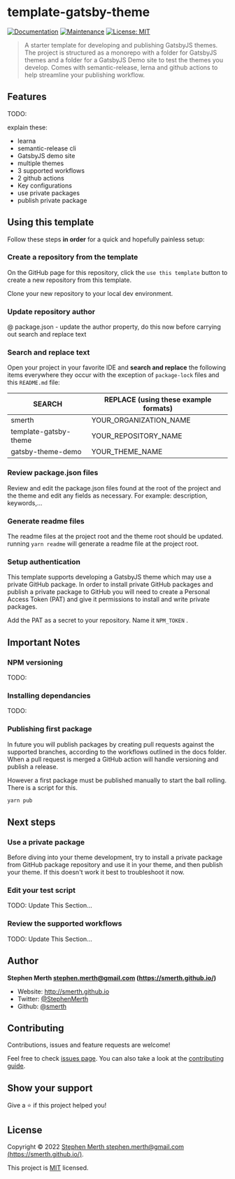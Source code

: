 # template-gatsby-theme

[![Documentation](https://img.shields.io/badge/documentation-yes-brightgreen.svg)](https://github.com/smerth/template-GatsbyJS-theme#readme)
[![Maintenance](https://img.shields.io/badge/Maintained%3F-yes-green.svg)](https://github.com/smerth/template-GatsbyJS-theme/graphs/commit-activity)
[![License: MIT](https://img.shields.io/github/license/smerth/template-GatsbyJS-theme)](https://github.com/smerth/template-GatsbyJS-theme/blob/master/LICENSE)

> A starter template for developing and publishing GatsbyJS themes. The project is structured as a monorepo with a folder for GatsbyJS themes and a folder for a GatsbyJS Demo site to test the themes you develop. Comes with semantic-release, lerna and github actions to help streamline your publishing workflow.

## Features

TODO:

explain these:

- learna
- semantic-release cli
- GatsbyJS demo site
- multiple themes
- 3 supported workflows
- 2 github actions
- Key configurations
- use private packages
- publish private package

## Using this template

Follow these steps **in order** for a quick and hopefully painless setup:

### Create a repository from the template

On the GitHub page for this repository, click the `use this template` button to create a new repository from this template.

Clone your new repository to your local dev environment.

### Update repository author

@ package.json - update the author property, do this now before carrying out search and replace text

### Search and replace text

Open your project in your favorite IDE and **search and replace** the following items everywhere they occur with the exception of `package-lock` files and this `README.md` file:

| SEARCH                | REPLACE (using these example formats) |
| --------------------- | ------------------------------------- |
| smerth                | YOUR_ORGANIZATION_NAME                |
| template-gatsby-theme | YOUR_REPOSITORY_NAME                  |
| gatsby-theme-demo     | YOUR_THEME_NAME                       |

### Review package.json files

Review and edit the package.json files found at the root of the project and the theme and edit any fields as necessary. For example: description, keywords,...

### Generate readme files

The readme files at the project root and the theme root should be updated. running `yarn readme` will generate a readme file at the project root.

### Setup authentication

This template supports developing a GatsbyJS theme which may use a private GitHub package. In order to install private GitHub packages and publish a private package to GitHub you will need to create a Personal Access Token (PAT) and give it permissions to install and write private packages.

Add the PAT as a secret to your repository. Name it `NPM_TOKEN` .

## Important Notes

### NPM versioning

TODO:

### Installing dependancies

TODO:

### Publishing first package

In future you will publish packages by creating pull requests against the supported branches, according to the workflows outlined in the docs folder. When a pull request is merged a GitHub action will handle versioning and publish a release.

However a first package must be published manually to start the ball rolling. There is a script for this.

```bash
yarn pub
```

## Next steps

### Use a private package

Before diving into your theme development, try to install a private package from GitHub package repository and use it in your theme, and then publish your theme. If this doesn't work it best to troubleshoot it now.

### Edit your test script

TODO: Update This Section...

### Review the supported workflows

TODO: Update This Section...

## Author

**Stephen Merth <stephen.merth@gmail.com> (<https://smerth.github.io/>)**

- Website: <http://smerth.github.io>
- Twitter: [@StephenMerth](https://twitter.com/StephenMerth)
- Github: [@smerth](https://github.com/smerth)

## Contributing

Contributions, issues and feature requests are welcome!

Feel free to check [issues page](https://github.com/smerth/template-GatsbyJS-theme/issues). You can also take a look at the [contributing guide](https://github.com/smerth/template-GatsbyJS-theme/blob/master/CONTRIBUTING.md).

## Show your support

Give a ⭐️ if this project helped you!

## License

Copyright © 2022 [Stephen Merth <stephen.merth@gmail.com> (<https://smerth.github.io/>)](https://github.com/smerth).

This project is [MIT](https://github.com/smerth/template-GatsbyJS-theme/blob/master/LICENSE) licensed.
